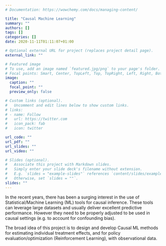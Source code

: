 ```yaml
---
# Documentation: https://wowchemy.com/docs/managing-content/

title: "Causal Machine Learning"
summary: ""
authors: []
tags: []
categories: []
date: 2020-11-11T01:11:07+01:00

# Optional external URL for project (replaces project detail page).
external_link: ""

# Featured image
# To use, add an image named `featured.jpg/png` to your page's folder.
# Focal points: Smart, Center, TopLeft, Top, TopRight, Left, Right, BottomLeft, Bottom, BottomRight.
image:
  caption: ""
  focal_point: ""
  preview_only: false

# Custom links (optional).
#   Uncomment and edit lines below to show custom links.
# links:
# - name: Follow
#   url: https://twitter.com
#   icon_pack: fab
#   icon: twitter

url_code: ""
url_pdf: ""
url_slides: ""
url_video: ""

# Slides (optional).
#   Associate this project with Markdown slides.
#   Simply enter your slide deck's filename without extension.
#   E.g. `slides = "example-slides"` references `content/slides/example-slides.md`.
#   Otherwise, set `slides = ""`.
slides: ""
---
```


In the recent years, there has been a surging interest in the use of Statistical/Machine Learning (ML) tools for causal inference. These tools can leverage large datasets and usually deliver excellent predictive performance. However they need to be properly adjusted to be used in causal settings (e.g. to account for confounding bias).

The broad idea of this project is to design and develop Causal ML methods for estimating individual treatment effects, and for policy evaluation/optimization (Reinforcement Learning), with observational data.




